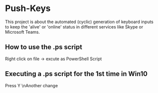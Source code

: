 # Push-Keys
This project is about the automated (cyclic) generation of keyboard inputs to keep the 'alive' or 'online'  status in different services like Skype or Microsoft Teams.   

## How to use the .ps script
Right click on file -> excute as PowerShell Script

## Executing a .ps script for the 1st time in Win10 
Press Y 
\nAnother change

